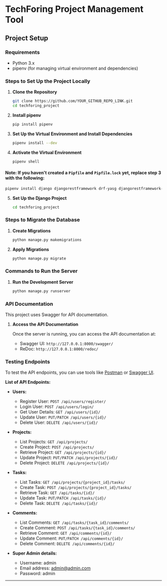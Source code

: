 # TechForing Project Management Tool

## Project Setup

### Requirements

- Python 3.x
- pipenv (for managing virtual environment and dependencies)

### Steps to Set Up the Project Locally

1. **Clone the Repository**
   ```bash
   git clone https://github.com/YOUR_GITHUB_REPO_LINK.git
   cd techforing_project
   ```

2. **Install pipenv**
   ```bash
   pip install pipenv
   ```

3. **Set Up the Virtual Environment and Install Dependencies**
   ```bash
   pipenv install --dev
   ```

4. **Activate the Virtual Environment**
   ```bash
   pipenv shell
   ```

#### Note: If you haven't created a `Pipfile` and `Pipfile.lock` yet, replace step 3 with the following:
```bash
pipenv install django djangorestframework drf-yasg djangorestframework-simplejwt
```



5. **Set Up the Django Project**
   ```bash
   cd techforing_project
   ```

### Steps to Migrate the Database

1. **Create Migrations**
   ```bash
   python manage.py makemigrations
   ```

2. **Apply Migrations**
   ```bash
   python manage.py migrate
   ```

### Commands to Run the Server

1. **Run the Development Server**
   ```bash
   python manage.py runserver
   ```

### API Documentation

This project uses Swagger for API documentation.

1. **Access the API Documentation**

   Once the server is running, you can access the API documentation at:
   - Swagger UI: `http://127.0.0.1:8000/swagger/`
   - ReDoc: `http://127.0.0.1:8000/redoc/`

### Testing Endpoints

To test the API endpoints, you can use tools like [Postman](https://www.postman.com/) or [Swagger UI](http://127.0.0.1:8000/swagger/).

**List of API Endpoints:**

- **Users:**
  - Register User: `POST /api/users/register/`
  - Login User: `POST /api/users/login/`
  - Get User Details: `GET /api/users/{id}/`
  - Update User: `PUT/PATCH /api/users/{id}/`
  - Delete User: `DELETE /api/users/{id}/`
  
- **Projects:**
  - List Projects: `GET /api/projects/`
  - Create Project: `POST /api/projects/`
  - Retrieve Project: `GET /api/projects/{id}/`
  - Update Project: `PUT/PATCH /api/projects/{id}/`
  - Delete Project: `DELETE /api/projects/{id}/`
  
- **Tasks:**
  - List Tasks: `GET /api/projects/{project_id}/tasks/`
  - Create Task: `POST /api/projects/{project_id}/tasks/`
  - Retrieve Task: `GET /api/tasks/{id}/`
  - Update Task: `PUT/PATCH /api/tasks/{id}/`
  - Delete Task: `DELETE /api/tasks/{id}/`
  
- **Comments:**
  - List Comments: `GET /api/tasks/{task_id}/comments/`
  - Create Comment: `POST /api/tasks/{task_id}/comments/`
  - Retrieve Comment: `GET /api/comments/{id}/`
  - Update Comment: `PUT/PATCH /api/comments/{id}/`
  - Delete Comment: `DELETE /api/comments/{id}/`
 
- **Super Admin details:**
  - Username: admin
  - Email address: admin@admin.com
  - Password: admin
---

